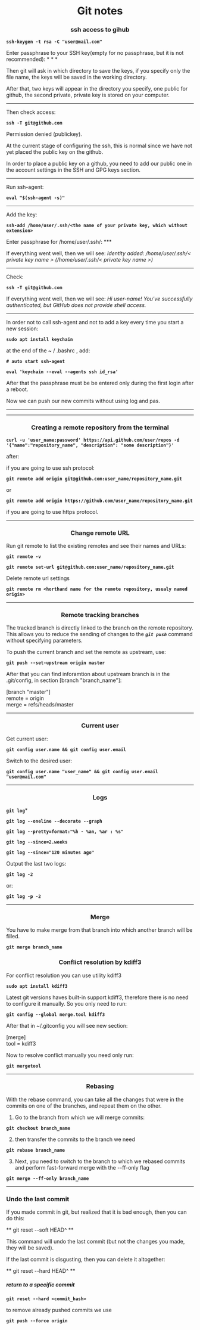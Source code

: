 <h1 style="text-align: center">Git notes</h1>

### <center>ssh access to gihub</center> ###

**`ssh-keygen -t rsa -C "user@mail.com"`**

Enter passphrase to your SSH key(empty for no passphrase, but it is not recommended): * * *

Then git will ask in which directory to save the keys, if you specify only the file name, the keys will be saved in the working directory.

After that, two keys will appear in the directory you specify, one public for github, the second private, private key is stored on your computer.

***

Then check access:

**`ssh -T git@github.com`**

Permission denied (publickey).

At the current stage of configuring the ssh, this is normal since we have not yet placed the public key on the github.

In order to place a public key on a github, you need to add our public one in the account settings in the SSH and GPG keys section.

***

Run ssh-agent:

**`eval "$(ssh-agent -s)"`**

***

Add the key:

**`ssh-add /home/user/.ssh/<the name of your private key, which without extension>`**

Enter passphrase for /home/user/.ssh/<private key name>: ***

If everything went well, then we will see: *Identity added: /home/user/.ssh/< private key name > (/home/user/.ssh/< private key name >)*

***
Check:

**`ssh -T git@github.com`**

If everything went well, then we will see: *Hi user-name! You've successfully authenticated, but GitHub does not provide shell access.*

***

In order not to call ssh-agent and not to add a key every time you start a new session:

**`sudo apt install keychain`**

at the end of the ~ / .bashrc , add:

**`# auto start ssh-agent`**

**`eval 'keychain --eval --agents ssh id_rsa'`**

After that the passphrase must be be entered only during the first login after a reboot.

Now we can push our new commits without using log and pas.

***

***

### <center>Creating a remote repository from the terminal</center> ###

**`curl -u 'user_name:password' https://api.github.com/user/repos -d '{"name":"repository_name", "description": "some description"}'`**

after:

if you are going to use ssh protocol:

**`git remote add origin git@github.com:user_name/repository_name.git`**

or

**`git remote add origin https://github.com/user_name/repository_name.git`**

if you are going to use https protocol.

***

### <center>Change remote URL</center> ###

Run git remote to list the existing remotes and see their names and URLs:

**`git remote -v`**

**`git remote set-url git@github.com:user_name/repository_name.git`**

Delete remote url settings

**`git remote rm <horthand name for the remote repository, usualy named origin>`**

***

### <center>Remote tracking branches</center> ###

The tracked branch is directly linked to the branch on the remote repository. This allows you to reduce the sending of changes to the ***`git push`*** command without specifying parameters.

To push the current branch and set the remote as upstream, use:

**`git push --set-upstream origin master`**

After that you can find inforamtion about upstream branch is in the .git/config, in section  [branch "branch_name"]:

[branch "master"] <br/>
	remote = origin <br/>
	merge = refs/heads/master

***

### <center>Current user</center> ###

Get current user:

**`git config user.name && git config user.email`**

Switch to the desired user:

**`git config user.name "user_name" && git config user.email "user@mail.com"`**

***

### <center>Logs</center> ###

**`git log`***

**`git log --oneline --decorate --graph`**

**`git log --pretty=format:"%h - %an, %ar : %s"`**

**`git log --since=2.weeks`**

**`git log --since="120 minutes ago"`**

Output the last two logs: 

**`git log -2`**

or:

**`git log -p -2`**

***

### <center>Merge</center> ###

You have to make merge from that branch into which another branch will be filled.

**`git merge branch_name`**

### <center>Conflict resolution by kdiff3</center> ###

For conflict resolution you can use utility kdiff3

**`sudo apt install kdiff3`**

Latest git versions haves built-in support kdiff3, therefore there is no need to configure it manually.
So you only need to run:

**`git config --global merge.tool kdiff3`**

After that in \~/.gitconfig you will see new section:

[merge]<br>
	tool = kdiff3


Now to resolve conflict manually you need only run:

**`git mergetool`**

***

### <center>Rebasing</center> ###

With the rebase command, you can take all the changes that were in the commits on one of the branches, and repeat them on the other.

1. Go to the branch from which we will merge commits:

**`git checkout branch_name`**

2. then transfer the commits to the branch we need

**`git rebase branch_name`**

3. Next, you need to switch to the branch to which we rebased commits and perform fast-forward merge with the --ff-only flag

**`git merge --ff-only branch_name`**

***

### Undo the last commit

If you made commit in git, but realized that it is bad enough, then you can do this:

** git reset --soft HEAD^ **

This command will undo the last commit (but not the changes you made, they will be saved).

If the last commit is disgusting, then you can delete it altogether:

** git reset --hard HEAD^ **
     
##### return to a specific commit

**` git reset --hard <commit_hash> `**

to remove already pushed commits we use

**` git push --force origin `**
